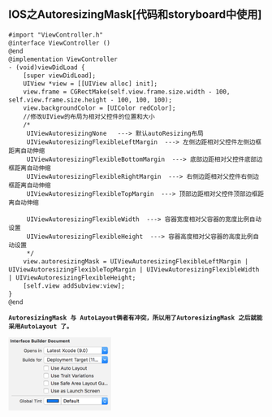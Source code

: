 ## IOS之AutoresizingMask[代码和storyboard中使用]

```objc
#import "ViewController.h"
@interface ViewController ()
@end
@implementation ViewController
- (void)viewDidLoad {
    [super viewDidLoad];
    UIView *view = [[UIView alloc] init];
    view.frame = CGRectMake(self.view.frame.size.width - 100, self.view.frame.size.height - 100, 100, 100);
    view.backgroundColor = [UIColor redColor];
    //修改UIView的布局为相对父控件的位置和大小
    /*
     UIViewAutoresizingNone   ---> 默认autoResizing布局
     UIViewAutoresizingFlexibleLeftMargin  ---> 左侧边距相对父控件左侧边框距离自动伸缩
     UIViewAutoresizingFlexibleBottomMargin  ---> 底部边距相对父控件底部边框距离自动伸缩
     UIViewAutoresizingFlexibleRightMargin  ---> 右侧边距相对父控件右侧边框距离自动伸缩
     UIViewAutoresizingFlexibleTopMargin  ---> 顶部边距相对父控件顶部边框距离自动伸缩
     
     UIViewAutoresizingFlexibleWidth  ---> 容器宽度相对父容器的宽度比例自动设置
     UIViewAutoresizingFlexibleHeight  ---> 容器高度相对父容器的高度比例自动设置
     */
    view.autoresizingMask = UIViewAutoresizingFlexibleLeftMargin | UIViewAutoresizingFlexibleTopMargin | UIViewAutoresizingFlexibleWidth | UIViewAutoresizingFlexibleHeight;
    [self.view addSubview:view];
}
@end
```

**`AutoresizingMask 与 AutoLayout俩者有冲突，所以用了AutoresizingMask 之后就能采用AutoLayout 了。`**

<img src="img/storyboard中使用AutoReszingMask.png" width="40%"/>